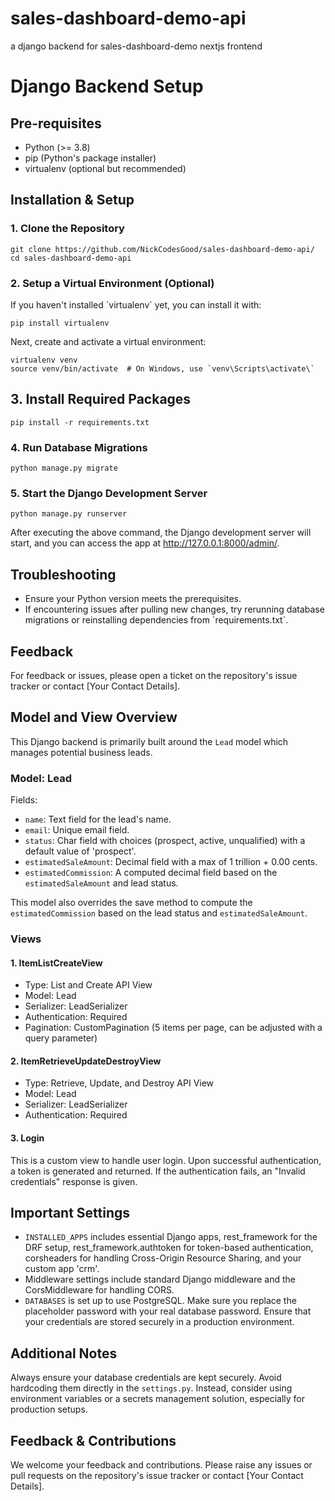 # sales-dashboard-demo-api
a django backend for sales-dashboard-demo nextjs frontend

# Django Backend Setup

## Pre-requisites

- Python (>= 3.8)
- pip (Python's package installer)
- virtualenv (optional but recommended)

## Installation & Setup

### 1. Clone the Repository

```
git clone https://github.com/NickCodesGood/sales-dashboard-demo-api/
cd sales-dashboard-demo-api
```

### 2. Setup a Virtual Environment (Optional)

If you haven't installed \`virtualenv\` yet, you can install it with:

```
pip install virtualenv
```

Next, create and activate a virtual environment:

```
virtualenv venv
source venv/bin/activate  # On Windows, use `venv\Scripts\activate\`
```

## 3. Install Required Packages

```
pip install -r requirements.txt
```

### 4. Run Database Migrations
```
python manage.py migrate
```

### 5. Start the Django Development Server

```
python manage.py runserver
```

After executing the above command, the Django development server will start, and you can access the app at http://127.0.0.1:8000/admin/.

## Troubleshooting

- Ensure your Python version meets the prerequisites.
- If encountering issues after pulling new changes, try rerunning database migrations or reinstalling dependencies from \`requirements.txt\`.

## Feedback

For feedback or issues, please open a ticket on the repository's issue tracker or contact \[Your Contact Details\].


## Model and View Overview

This Django backend is primarily built around the `Lead` model which manages potential business leads.

### Model: Lead

Fields:

- `name`: Text field for the lead's name.
- `email`: Unique email field.
- `status`: Char field with choices (prospect, active, unqualified) with a default value of 'prospect'.
- `estimatedSaleAmount`: Decimal field with a max of 1 trillion + 0.00 cents.
- `estimatedCommission`: A computed decimal field based on the `estimatedSaleAmount` and lead status.

This model also overrides the save method to compute the `estimatedCommission` based on the lead status and `estimatedSaleAmount`.

### Views

#### 1. ItemListCreateView

- Type: List and Create API View
- Model: Lead
- Serializer: LeadSerializer
- Authentication: Required
- Pagination: CustomPagination (5 items per page, can be adjusted with a query parameter)

#### 2. ItemRetrieveUpdateDestroyView

- Type: Retrieve, Update, and Destroy API View
- Model: Lead
- Serializer: LeadSerializer
- Authentication: Required

#### 3. Login

This is a custom view to handle user login. Upon successful authentication, a token is generated and returned. If the authentication fails, an "Invalid credentials" response is given.

## Important Settings

- `INSTALLED_APPS` includes essential Django apps, rest_framework for the DRF setup, rest_framework.authtoken for token-based authentication, corsheaders for handling Cross-Origin Resource Sharing, and your custom app 'crm'.
- Middleware settings include standard Django middleware and the CorsMiddleware for handling CORS.
- `DATABASES` is set up to use PostgreSQL. Make sure you replace the placeholder password with your real database password. Ensure that your credentials are stored securely in a production environment.

## Additional Notes

Always ensure your database credentials are kept securely. Avoid hardcoding them directly in the `settings.py`. Instead, consider using environment variables or a secrets management solution, especially for production setups.

## Feedback & Contributions

We welcome your feedback and contributions. Please raise any issues or pull requests on the repository's issue tracker or contact \[Your Contact Details\].


